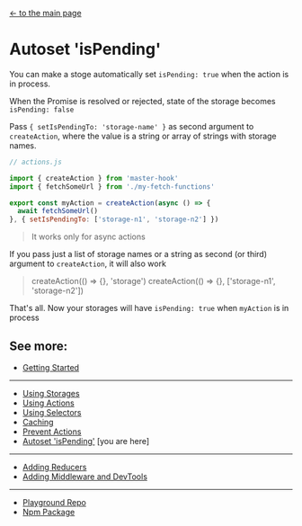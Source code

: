 [<- to the main page](https://github.com/opium-pro/master-hook)

# Autoset 'isPending'

You can make a stoge automatically set `isPending: true` when the action is in process.

When the Promise is resolved or rejected, state of the storage becomes `isPending: false`

Pass `{ setIsPendingTo: 'storage-name' }` as second argument to `createAction`, where the value is a string or array of strings with storage names.

```js
// actions.js

import { createAction } from 'master-hook'
import { fetchSomeUrl } from './my-fetch-functions'

export const myAction = createAction(async () => {
  await fetchSomeUrl()
}, { setIsPendingTo: ['storage-n1', 'storage-n2'] })
```
> It works only for async actions

If you pass just a list of storage names or a string as second (or third) argument to `createAction`, it will also work
> createAction(() => {}, 'storage')
> createAction(() => {}, ['storage-n1', 'storage-n2'])

That's all. Now your storages will have `isPending: true` when `myAction` is in process


## See more:

* [Getting Started](https://github.com/opium-pro/master-hook/blob/master/docs/GETTING_STARTED.md)
---
* [Using Storages](https://github.com/opium-pro/master-hook/blob/master/docs/STORAGES.md)
* [Using Actions](https://github.com/opium-pro/master-hook/blob/master/docs/ACTIONS.md)
* [Using Selectors](https://github.com/opium-pro/master-hook/blob/master/docs/SELECTORS.md)
* [Caching](https://github.com/opium-pro/master-hook/blob/master/docs/CACHING.md)
* [Prevent Actions](https://github.com/opium-pro/master-hook/blob/master/docs/PREVENT_ACTIONS.md)
* [Autoset 'isPending'](https://github.com/opium-pro/master-hook/blob/master/docs/IS_PENDING.md) [you are here]
---
* [Adding Reducers](https://github.com/opium-pro/master-hook/blob/master/docs/REDUCERS.md)
* [Adding Middleware and DevTools](https://github.com/opium-pro/master-hook/blob/master/docs/MIDDLEWARE.md)
---
* [Playground Repo](https://github.com/opium-pro/master-hook-playground)
* [Npm Package](https://www.npmjs.com/package/master-hook)